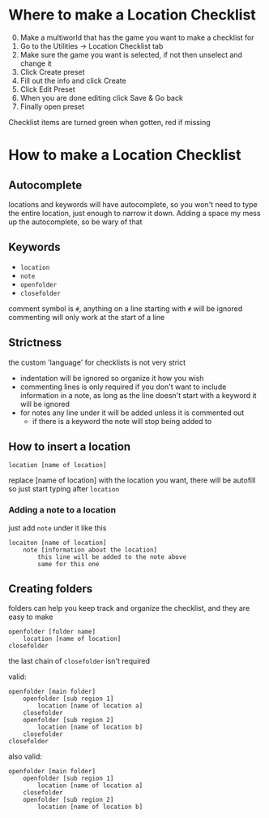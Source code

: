 # Where to make a Location Checklist

0. Make a multiworld that has the game you want to make a checklist for
1. Go to the Utilities -> Location Checklist tab
2. Make sure the game you want is selected, if not then unselect and change it
3. Click Create preset
4. Fill out the info and click Create
5. Click Edit Preset
6. When you are done editing click Save & Go back
7. Finally open preset

Checklist items are turned green when gotten, red if missing

# How to make a Location Checklist

## Autocomplete

locations and keywords will have autocomplete, so you won't need to type the entire location, just enough to narrow it down. Adding a space my mess up the autocomplete, so be wary of that

## Keywords

- `location`
- `note`
- `openfolder`
- `closefolder`

comment symbol is `#`, anything on a line starting with `#` will be ignored
commenting will only work at the start of a line

## Strictness

the custom 'language' for checklists is not very strict

- indentation will be ignored so organize it how you wish
- commenting lines is only required if you don't want to include information in a note, as long as the line doesn't start with a keyword it will be ignored
- for notes any line under it will be added unless it is commented out
  - if there is a keyword the note will stop being added to

## How to insert a location

```
location [name of location]
```

replace [name of location] with the location you want, there will be autofill so just start typing after `location `

### Adding a note to a location

just add `note` under it like this

```
locaiton [name of location]
    note [information about the location]
        this line will be added to the note above
        same for this one
```

## Creating folders

folders can help you keep track and organize the checklist, and they are easy to make

```
openfolder [folder name]
    location [name of location]
closefolder
```

the last chain of `closefolder` isn't required

valid:
```
openfolder [main folder]
    openfolder [sub region 1]
        location [name of location a]
    closefolder
    openfolder [sub region 2]
        location [name of location b]
    closefolder
closefolder
```

also valid:
```
openfolder [main folder]
    openfolder [sub region 1]
        location [name of location a]
    closefolder
    openfolder [sub region 2]
        location [name of location b]
```
